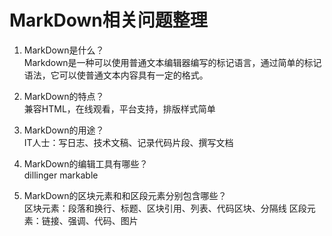 # MarkDown相关问题整理
1. MarkDown是什么？  
  Markdown是一种可以使用普通文本编辑器编写的标记语言，通过简单的标记语法，它可以使普通文本内容具有一定的格式。

2. MarkDown的特点？  
  兼容HTML，在线观看，平台支持，排版样式简单

3. MarkDown的用途？  
  IT人士：写日志、技术文稿、记录代码片段、撰写文档

4. MarkDown的编辑工具有哪些？  
  dillinger markable

5. MarkDown的区块元素和和区段元素分别包含哪些？  
  区块元素：段落和换行、标题、区块引用、列表、代码区块、分隔线
  区段元素：链接、强调、代码、图片


